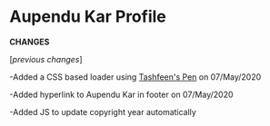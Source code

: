 # Aupendu Kar Profile


**CHANGES**

[_previous changes_]

-Added a CSS based loader using [Tashfeen's Pen](https://codepen.io/tashfene/pen/raEqrJ) on 07/May/2020 

-Added hyperlink to Aupendu Kar in footer on 07/May/2020

-Added JS to update copyright year automatically

<p -Added New Page available here [Iterative-Dehaze](https://aupendu.github.io/iterative-dehaze.html) 29/July/2020 </p>
